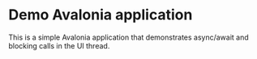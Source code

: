 ﻿# Demo Avalonia application
This is a simple Avalonia application that demonstrates async/await and blocking calls in the UI thread.